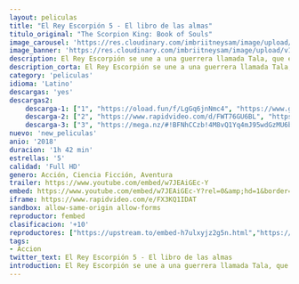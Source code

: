 ```yaml
---
layout: peliculas
title: "El Rey Escorpión 5 - El libro de las almas"
titulo_original: "The Scorpion King: Book of Souls"
image_carousel: 'https://res.cloudinary.com/imbriitneysam/image/upload/v1542159397/rey-poster-min.jpg'
image_banner: 'https://res.cloudinary.com/imbriitneysam/image/upload/v1542159397/rey-banner-min.jpg'
description: El Rey Escorpión se une a una guerrera llamada Tala, que es hermana del Rey Nubio. Juntos, buscan una reliquia legendaria conocida como El libro de las almas, que les permitirá acabar con un malvado señor de la guerra.
description_corta: El Rey Escorpión se une a una guerrera llamada Tala, que es hermana del Rey Nubio. Juntos, buscan una reliquia legendaria conocida como El libro de las almas, que les permitirá acabar con un malvado señor de la guerra.
category: 'peliculas'
idioma: 'Latino'
descargas: 'yes'
descargas2:
    descarga-1: ["1", "https://oload.fun/f/LgGq6jnNmc4", "https://www.google.com/s2/favicons?domain=openload.co","OpenLoad","https://res.cloudinary.com/imbriitneysam/image/upload/v1541473684/mexico.png", "Latino", "Full HD"]
    descarga-2: ["2", "https://www.rapidvideo.com/d/FWT76GU6BL", "https://www.google.com/s2/favicons?domain=www.rapidvideo.com","RapidVideo","https://res.cloudinary.com/imbriitneysam/image/upload/v1541473684/mexico.png", "Latino", "Full HD"]
    descarga-3: ["3", "https://mega.nz/#!BFNhCCzb!4M8vQ1Yq4mJ95wdGzMU6beEVuqINxmlM6y0neVU7O5M", "https://www.google.com/s2/favicons?domain=mega.nz","Mega","https://res.cloudinary.com/imbriitneysam/image/upload/v1541473684/mexico.png", "Latino", "Full HD"]
nuevo: 'new_peliculas'
anio: '2018'
duracion: '1h 42 min'
estrellas: '5'
calidad: 'Full HD'
genero: Acción, Ciencia Ficción, Aventura
trailer: https://www.youtube.com/embed/w7JEAiGEc-Y
embed: https://www.youtube.com/embed/w7JEAiGEc-Y?rel=0&amp;hd=1&border=0&wmode=opaque&enablejsapi=1&modestbranding=1&controls=1&showinfo=1
iframe: https://www.rapidvideo.com/e/FX3KQ1IDAT
sandbox: allow-same-origin allow-forms
reproductor: fembed
clasificacion: '+10'
reproductores: ["https://upstream.to/embed-h7ulxyjz2g5n.html","https://www.ilovefembed.best/v/gm6r5c-xn5xz4j2","https://www.fembed.com/v/z7rn1cjnz5me7jg"]
tags:
- Accion
twitter_text: El Rey Escorpión 5 - El libro de las almas
introduction: El Rey Escorpión se une a una guerrera llamada Tala, que es hermana del Rey Nubio. Juntos, buscan una reliquia legendaria conocida como El libro de las almas, que les permitirá acabar con un malvado señor de la guerra.
---
```













